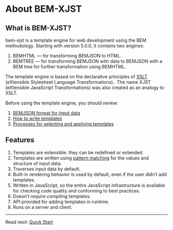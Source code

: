 # About BEM-XJST

## What is BEM-XJST?
bem-xjst is a template engine for web development using the BEM methodology. Starting with version 5.0.0, it contains two engines:

1. BEMHTML — for transforming BEMJSON to HTML.
1. BEMTREE — for transforming BEMJSON with data to BEMJSON with a BEM tree for further transformation using BEMHTML.

The template engine is based on the declarative principles of [XSLT](https://www.w3.org/TR/xslt) (eXtensible Stylesheet Language Transformations).. The name XJST (eXtensible JavaScript Transformations) was also created as an analogy to XSLT.

Before using the template engine, you should review:

1. [BEMJSON format for input data](4-data.md)
1. [How to write templates](5-templates-syntax.md)
1. [Processes for selecting and applying templates](7-runtime.md)

## Features
1. Templates are extensible: they can be redefined or extended.
1. Templates are written using [pattern matching](7-runtime.md#matching) for the values and structure of input data.
1. Traverses input data by default.
1. Built-in rendering behavior is used by default, even if the user didn’t add templates.
1. Written in JavaScript, so the entire JavaScript infrastructure is available for checking code quality and conforming to best practices.
1. Doesn’t require compiling templates.
1. API provided for adding templates in runtime.
1. Runs on a server and client.


***

Read next: [Quick Start](2-quick-start.md)
